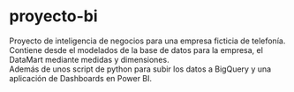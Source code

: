 # proyecto-bi
Proyecto de inteligencia de negocios para una empresa ficticia de telefonía.<br>
Contiene desde el modelados de la base de datos para la empresa, el DataMart mediante medidas y dimensiones.<BR>
Además de unos script de python para subir los datos a BigQuery y una aplicación de Dashboards en Power BI.
